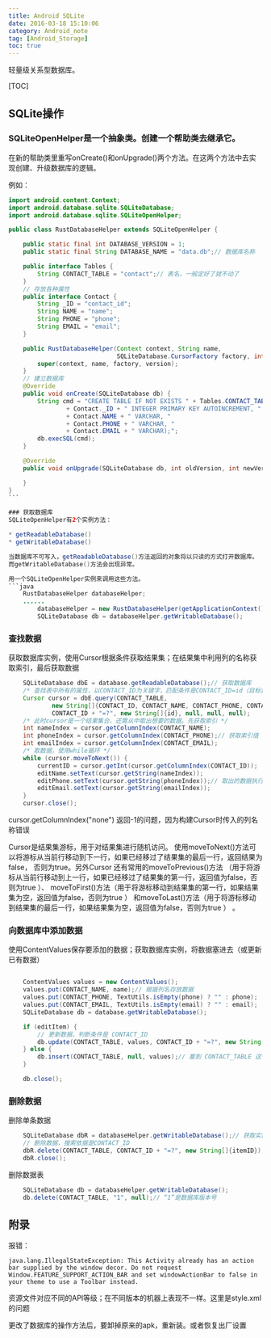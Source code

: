 ```yaml
---
title: Android SQLite
date: 2016-03-18 15:10:06
category: Android_note
tag: [Android_Storage]
toc: true
---
```

轻量级关系型数据库。

[TOC]

## SQLite操作
### SQLiteOpenHelper是一个抽象类。创建一个帮助类去继承它。

在新的帮助类里重写onCreate()和onUpgrade()两个方法。在这两个方法中去实现创建、升级数据库的逻辑。

例如：
```java
import android.content.Context;
import android.database.sqlite.SQLiteDatabase;
import android.database.sqlite.SQLiteOpenHelper;

public class RustDatabaseHelper extends SQLiteOpenHelper {

    public static final int DATABASE_VERSION = 1;
    public static final String DATABASE_NAME = "data.db";// 数据库名称

    public interface Tables {
        String CONTACT_TABLE = "contact";// 表名，一般定好了就不动了
    }
    // 存放各种属性
    public interface Contact {
        String _ID = "contact_id";
        String NAME = "name";
        String PHONE = "phone";
        String EMAIL = "email";
    }

    public RustDatabaseHelper(Context context, String name,
                              SQLiteDatabase.CursorFactory factory, int version) {
        super(context, name, factory, version);
    }
    // 建立数据库
    @Override
    public void onCreate(SQLiteDatabase db) {
        String cmd = "CREATE TABLE IF NOT EXISTS " + Tables.CONTACT_TABLE + "("
                + Contact._ID + " INTEGER PRIMARY KEY AUTOINCREMENT, "
                + Contact.NAME + " VARCHAR, "
                + Contact.PHONE + " VARCHAR, "
                + Contact.EMAIL + " VARCHAR);";
        db.execSQL(cmd);
    }

    @Override
    public void onUpgrade(SQLiteDatabase db, int oldVersion, int newVersion) {

    }
}
﻿```

### 获取数据库
SQLiteOpenHelper有2个实例方法：

* getReadableDatabase()
* getWritableDatabase()

当数据库不可写入，getReadableDatabase()方法返回的对象将以只读的方式打开数据库。
而getWritableDatabase()方法会出现异常。

用一个SQLiteOpenHelper实例来调用这些方法。
```java
    RustDatabaseHelper databaseHelper;
    ......
        databaseHelper = new RustDatabaseHelper(getApplicationContext(), DATABASE_NAME, null, 1);
        SQLiteDatabase db = databaseHelper.getWritableDatabase();
```

### 查找数据
获取数据库实例，使用Cursor根据条件获取结果集；在结果集中利用列的名称获取索引，最后获取数据
```java
    SQLiteDatabase dbE = database.getReadableDatabase();// 获取数据库
    /* 查找表中所有的属性，以CONTACT_ID为关键字，匹配条件是CONTACT_ID=id（目标id） */
    Cursor cursor = dbE.query(CONTACT_TABLE,
            new String[]{CONTACT_ID, CONTACT_NAME, CONTACT_PHONE, CONTACT_EMAIL},
            CONTACT_ID + "=?", new String[]{id}, null, null, null);
    /* 此时cursor是一个结果集合，还需从中取出想要的数据。先获取索引 */
    int nameIndex = cursor.getColumnIndex(CONTACT_NAME);
    int phoneIndex = cursor.getColumnIndex(CONTACT_PHONE);// 获取索引值
    int emailIndex = cursor.getColumnIndex(CONTACT_EMAIL);
    /* 取数据，使用while循环 */
    while (cursor.moveToNext()) {
        currentID = cursor.getInt(cursor.getColumnIndex(CONTACT_ID));
        editName.setText(cursor.getString(nameIndex));
        editPhone.setText(cursor.getString(phoneIndex));// 取出的数据执行自定义操作
        editEmail.setText(cursor.getString(emailIndex));
    }
    cursor.close();
```
cursor.getColumnIndex("none") 返回-1的问题，因为构建Cursor时传入的列名称错误

Cursor是结果集游标，用于对结果集进行随机访问。
使用moveToNext()方法可以将游标从当前行移动到下一行，如果已经移过了结果集的最后一行，返回结果为false，
否则为true。另外Cursor 还有常用的moveToPrevious()方法
（用于将游标从当前行移动到上一行，如果已经移过了结果集的第一行，返回值为false，否则为true ）、
moveToFirst()方法（用于将游标移动到结果集的第一行，如果结果集为空，返回值为false，否则为true ）
和moveToLast()方法（用于将游标移动到结果集的最后一行，如果结果集为空，返回值为false，否则为true ） 。

### 向数据库中添加数据
使用ContentValues保存要添加的数据；获取数据库实例，将数据塞进去（或更新已有数据）
```java

    ContentValues values = new ContentValues();
    values.put(CONTACT_NAME, name);// 根据列名存放数据
    values.put(CONTACT_PHONE, TextUtils.isEmpty(phone) ? "" : phone);
    values.put(CONTACT_EMAIL, TextUtils.isEmpty(email) ? "" : email);
    SQLiteDatabase db = database.getWritableDatabase();

    if (editItem) {
        // 更新数据，判断条件是 CONTACT_ID
        db.update(CONTACT_TABLE, values, CONTACT_ID + "=?", new String[]{String.valueOf(currentID)});
    } else {
        db.insert(CONTACT_TABLE, null, values);// 塞到 CONTACT_TABLE 这个数据表中
    }

    db.close();
```

### 删除数据
删除单条数据
```java
    SQLiteDatabase dbR = databaseHelper.getWritableDatabase();// 获取实例
    // 删除数据，搜索依据是CONTACT_ID
    dbR.delete(CONTACT_TABLE, CONTACT_ID + "=?", new String[]{itemID});
    dbR.close();
```
删除数据表
```java
    SQLiteDatabase db = databaseHelper.getWritableDatabase();
    db.delete(CONTACT_TABLE, "1", null);// “1”是数据库版本号
```

## 附录
报错：
```
java.lang.IllegalStateException: This Activity already has an action bar supplied by the window decor. Do not request Window.FEATURE_SUPPORT_ACTION_BAR and set windowActionBar to false in your theme to use a Toolbar instead.
```
资源文件对应不同的API等级；在不同版本的机器上表现不一样。这里是style.xml的问题


更改了数据库的操作方法后，要卸掉原来的apk，重新装。或者恢复出厂设置
